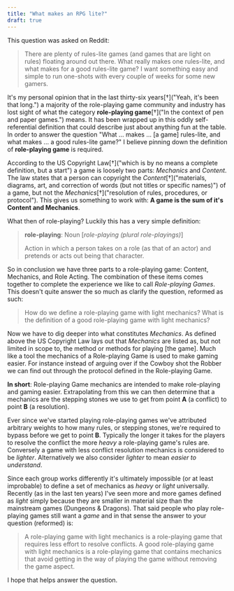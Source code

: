 ```yaml
---
title: "What makes an RPG lite?"
draft: true
---
```


This question was asked on Reddit:

> There are plenty of rules-lite games (and games that are light on rules) floating around out there. What really makes one rules-lite, and what makes for a good rules-lite game? I want something easy and simple to run one-shots with every couple of weeks for some new gamers.

It's my personal opinion that in the last thirty-six years[†]("Yeah, it's been that long.") a majority of the role-playing game community and industry has lost sight of what the category **role-playing game**[†]("In the context of pen and paper games.") means. It has been wrapped up in this oddly self-referential definition that could describe just about anything fun at the table. In order to answer the question "What ... makes ... [a game] rules-lite, and what makes ... a good rules-lite game?" I believe pinning down the definition of **role-playing game** is required.

According to the US Copyright Law[†]("which is by no means a complete definition, but a start") a game is loosely two parts: *Mechanics* and *Content*. The law states that a person can copyright the *Content*[†]("materials, diagrams, art, and correction of words (but not titles or specific names)") of a game, but not the *Mechanics*[†]("resolution of rules, procedures, or protocol"). This gives us something to work with: **A game is the sum of it's Content and Mechanics**.

What then of role-playing? Luckily this has a very simple definition:

> **role-playing**: Noun [*role-playing (plural role-playings)*]
>
> Action in which a person takes on a role (as that of an actor) and pretends or acts out being that character.

So in conclusion we have three parts to a role-playing game: Content, Mechanics, and Role Acting. The combination of these items comes together to complete the experience we like to call *Role-playing Games*. This doesn't quite answer the so much as clarify the question, reformed as such:

> How do we define a role-playing game with light mechanics? What is the definition of a good role-playing game with light mechanics?

Now we have to dig deeper into what constitutes *Mechanics*. As defined above the US Copyright Law lays out that *Mechanics* are listed as, but not limited in scope to, the method or methods for playing [the game]. Much like a tool the mechanics of a Role-playing Game is used to make gaming easier. For instance instead of arguing over if the Cowboy shot the Robber we can find out through the protocol defined in the Role-playing Game.

**In short**: Role-playing Game mechanics are intended to make role-playing and gaming easier. Extrapolating from this we can then determine that a mechanics are the stepping stones we use to get from point **A** (a conflict) to point **B** (a resolution).

Ever since we've started playing role-playing games we've attributed arbitrary weights to how many rules, or stepping stones, we're required to bypass before we get to point **B**. Typically the longer it takes for the players to resolve the conflict the more *heavy* a role-playing game's rules are. Conversely a game with less conflict resolution mechanics is considered to be *lighter*. Alternatively we also consider *lighter* to mean *easier to understand*.

Since each group works differently it's ultimately impossible (or at least improbable) to define a set of mechanics as *heavy* or *light* universally. Recently (as in the last ten years) I've seen more and more games defined as *light* simply because they are smaller in material size than the mainstream games (Dungeons & Dragons). That said people who play role-playing games still want a *game* and in that sense the answer to your question (reformed) is:

> A role-playing game with light mechanics is a role-playing game that requires less effort to resolve conflicts. A good role-playing game with light mechanics is a role-playing game that contains mechanics that avoid getting in the way of playing the game without removing the game aspect.

I hope that helps answer the question.
